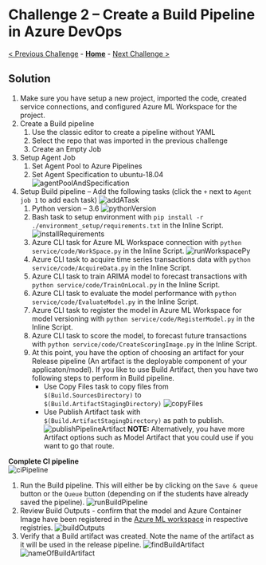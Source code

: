 # Challenge 2 – Create a Build Pipeline in Azure DevOps

[< Previous Challenge](./Solution-01.md) - **[Home](./README.md)** - [Next Challenge >](./Solution-03.md)

## Solution

1.  Make sure you have setup a new project, imported the code, created service connections, and configured Azure ML Workspace for the project.
1.  Create a Build pipeline
    1.  Use the classic editor to create a pipeline without YAML
    1.  Select the repo that was imported in the previous challenge
    1.  Create an Empty Job
1.  Setup Agent Job
    1.  Set Agent Pool to Azure Pipelines
    1.  Set Agent Specification to ubuntu-18.04
        ![agentPoolAndSpecification](../images/Challenge-02/agentPoolAndSpecification.png)
1.  Setup Build pipeline – Add the following tasks (click the `+` next to `Agent job 1` to add each task)
    ![addATask](../images/Challenge-02/addATask.png)
    1.  Python version – 3.6
        ![pythonVersion](../images/Challenge-02/pythonVersion.png)
    1.  Bash task to setup environment with `pip install -r ./environment_setup/requirements.txt` in the Inline Script.
        ![installRequirements](../images/Challenge-02/installRequirements.png)
    1.  Azure CLI task for Azure ML Workspace connection with `python service/code/WorkSpace.py` in the Inline Script.
        ![runWorkspacePy](../images/Challenge-02/runWorkspacePy.png)
    1.  Azure CLI task to acquire time series transactions data with `python service/code/AcquireData.py` in the Inline Script.
    1.  Azure CLI task to train ARIMA model to forecast transactions with `python service/code/TrainOnLocal.py` in the Inline Script.
    1.  Azure CLI task to evaluate the model performance with `python service/code/EvaluateModel.py` in the Inline Script.
    1.  Azure CLI task to register the model in Azure ML Workspace for model versioning with `python service/code/RegisterModel.py` in the Inline Script.
    1.  Azure CLI task to score the model, to forecast future transactions with `python service/code/CreateScoringImage.py` in the Inline Script.
    1.  At this point, you have the option of choosing an artifact for your Release pipeline (An artifact is the deployable component of your applicaton/model). If you like to use Build Artifact, then you have two following steps to perform in Build pipeline. 
        - Use Copy Files task to copy files from `$(Build.SourcesDirectory)` to `$(Build.ArtifactStagingDirectory)`
          ![copyFiles](../images/Challenge-02/copyFiles.png)
        - Use Publish Artifact task with `$(Build.ArtifactStagingDirectory)` as path to publish.
          ![publishPipelineArtifact](../images/Challenge-02/publishPipelineArtifact.png)
        **NOTE:** Alternatively, you have more Artifact options such as Model Artifact that you could use if you want to go that route.
    
**Complete CI pipeline**  
![ciPipeline](../images/Challenge-02/ciPipeline.png)

1.  Run the Build pipeline. This will either be by clicking on the `Save & queue` button or the `Queue` button (depending on if the students have already saved the pipeline).
    ![runBuildPipeline](../images/Challenge-02/runBuildPipeline.png)
1.  Review Build Outputs - confirm that the model and Azure Container Image have been registered in the [Azure ML workspace](https://ml.azure.com/) in respective registries.
    ![buildOutputs](../images/Challenge-02/buildOutputs.png)
1.  Verify that a Build artifact was created. Note the name of the artifact as it will be used in the release pipeline.
    ![findBuildArtifact](../images/Challenge-02/findBuildArtifact.png)
    ![nameOfBuildArtifact](../images/Challenge-02/nameOfBuildArtifact.png)